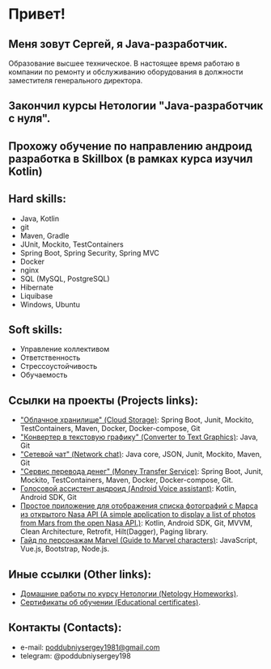 # Привет! 

## Меня зовут Сергей, я Java-разработчик. 
Образование высшее техническое. 
В настоящее время работаю в компании по ремонту и обслуживанию оборудования в должности заместителя генерального директора. 

## Закончил курсы Нетологии "Java-разработчик с нуля".
## Прохожу обучение по направлению андроид разработка в Skillbox (в рамках курса изучил Kotlin)

## Hard skills:
- Java, Kotlin
- git
- Maven, Gradle
- JUnit, Mockito, TestContainers
- Spring Boot, Spring Security, Spring MVC
- Docker
- nginx
- SQL (MySQL, PostgreSQL)
- Hibernate
- Liquibase
- Windows, Ubuntu

## Soft skills:
- Управление коллективом
- Ответственность
- Стрессоустойчивость
- Обучаемость

## Ссылки на проекты (Projects links):
- ["Облачное хранилище" (Cloud Storage)](https://github.com/PoddubniySerg/StorageCloud.git): Spring Boot, Junit, Mockito, TestContainers, Maven, Docker, Docker-compose, Git
- ["Конвертер в текстовую графику" (Converter to Text Graphics)](https://github.com/PoddubniySerg/Graphics_converter.git): Java, Git
- ["Сетевой чат" (Network chat)](https://github.com/PoddubniySerg/Networkchat.git): Java core, JSON, Junit, Mockito, Maven, Git
- ["Сервис перевода денег" (Money Transfer Service)](https://github.com/PoddubniySerg/MoneyTransferApp.git): Spring Boot, Junit, Mockito, TestContainers, Maven, Docker, Docker-compose, Git.
- [Голосовой ассистент андроид (Android Voice assistant)](https://github.com/PoddubniySerg/AndroidVoiceAssistant.git): Kotlin, Android SDK, Git 
- [Простое приложение для отображения списка фотографий с Марса из открытого Nasa API (A simple application to display a list of photos from Mars from the open Nasa API.)](https://github.com/PoddubniySerg/MarsPhotosNasaAPI.git): Kotlin, Android SDK, Git, MVVM, Clean Architecture, Retrofit, Hilt(Dagger), Paging library. 
- [Гайд по персонажам Marvel (Guide to Marvel characters)](https://github.com/PoddubniySerg/Marvel-characters-history.git): JavaScript, Vue.js, Bootstrap, Node.js.

## Иные ссылки (Other links):
- [Домашние работы по курсу Нетологии (Netology Homeworks)](https://github.com/PoddubniySerg/Homeworks.git).
- [Сертификаты об обучении (Educational certificates)](https://github.com/PoddubniySerg/CV_Sergey_Poddubniy_JAVA-developer/tree/master/Certificates).

## Контакты (Contacts):
- e-mail: poddubniysergey1981@gmail.com
- telegram: @poddubniysergey198
